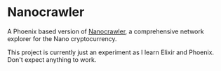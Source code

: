 # Nanocrawler

A Phoenix based version of [Nanocrawler](https://nanocrawler.cc), a comprehensive network explorer for the Nano cryptocurrency.

This project is currently just an experiment as I learn Elixir and Phoenix. Don't expect anything to work.
